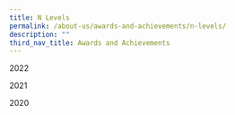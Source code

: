 ```yaml
---
title: N Levels
permalink: /about-us/awards-and-achievements/n-levels/
description: ""
third_nav_title: Awards and Achievements
---
```

2022

2021

2020